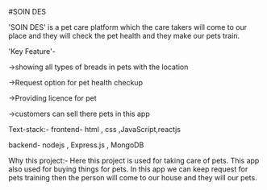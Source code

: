 #SOIN DES 

'SOIN DES' is a pet care platform which the care takers will come to our place and they will check the pet health and they make our pets train.

'Key Feature'-



->showing all types of breads in pets with the location

->Request option for pet health checkup 

->Providing licence for pet 

->customers can sell there pets in this app


Text-stack:-
frontend- html , css ,JavaScript,reactjs


backend- nodejs , Express.js , MongoDB 



Why this project:-
Here this project is used for taking care of pets. This app also used for buying things for pets. In this app we can keep request for pets training then the person will come to our house and they will our pets.